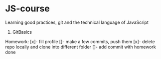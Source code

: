 # JS-course
Learning good practices, git and the technical language of JavaScript

1. GitBasics

Homework:
[x]- fill profile
[]- make a few commits, push them
[x]- delete repo locally and clone into different folder
[]- add commit with homework done